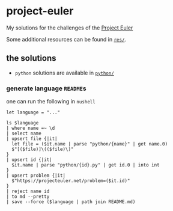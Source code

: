 # project-euler

My solutions for the challenges of the [Project Euler](https://projecteuler.net)

Some additional resources can be found in [`res/`](res).

## the solutions
- `python` solutions are available in [`python/`](python)

### generate language `README`s
one can run the following in `nushell`
```nushell
let language = "..."

ls $language
| where name =~ \d
| select name
| upsert file {|it|
  let file = ($it.name | parse "python/{name}" | get name.0)
  $"[($file)]\(($file)\)"
}
| upsert id {|it|
  $it.name | parse "python/{id}.py" | get id.0 | into int
}
| upsert problem {|it|
  $"https://projecteuler.net/problem=($it.id)"
}
| reject name id
| to md --pretty
| save --force ($language | path join README.md)
```
